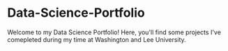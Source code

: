 # Data-Science-Portfolio
Welcome to my Data Science Portfolio! Here, you'll find some projects I've comepleted during my time at Washington and Lee University.
